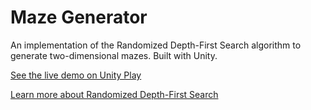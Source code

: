 # Maze Generator
An implementation of the Randomized Depth-First Search algorithm to generate two-dimensional mazes. Built with Unity. 

[See the live demo on Unity Play](https://play.unity.com/en/games/44194055-4bf8-4526-9419-0569313f55ee/laberintos)

[Learn more about Randomized Depth-First Search](https://en.wikipedia.org/wiki/Maze_generation_algorithm#Randomized_depth-first_search)


